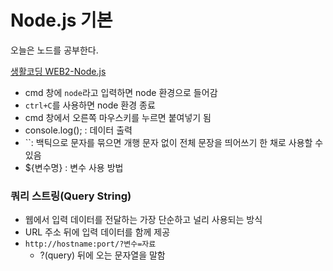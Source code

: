 # Node.js 기본

오늘은 노드를 공부한다.

[생활코딩 WEB2-Node.js](https://opentutorials.org/course/3332)

- cmd 창에 `node`라고 입력하면 node 환경으로 들어감
- `ctrl+C`를 사용하면 node 환경 종료
- cmd 창에서 오른쪽 마우스키를 누르면 붙여넣기 됨
- console.log(); : 데이터 출력
- ``: 백틱으로 문자를 묶으면 개행 문자 없이 전체 문장을 띄어쓰기 한 채로 사용할 수 있음
- ${변수명} : 변수 사용 방법


### 쿼리 스트링(Query String)

- 웹에서 입력 데이터를 전달하는 가장 단순하고 널리 사용되는 방식
- URL 주소 뒤에 입력 데이터를 함께 제공
- `http://hostname:port/?변수=자료`
    - ?(query) 뒤에 오는 문자열을 말함